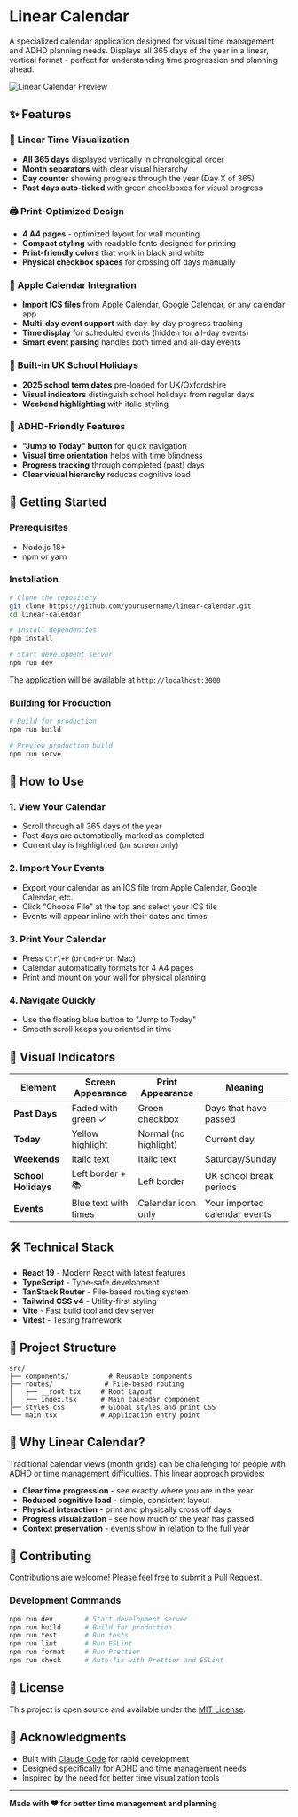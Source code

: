 # Linear Calendar

A specialized calendar application designed for visual time management and ADHD planning needs. Displays all 365 days of the year in a linear, vertical format - perfect for understanding time progression and planning ahead.

![Linear Calendar Preview](https://via.placeholder.com/800x400/4f46e5/ffffff?text=Linear+Calendar+Preview)

## ✨ Features

### 📅 **Linear Time Visualization**
- **All 365 days** displayed vertically in chronological order
- **Month separators** with clear visual hierarchy
- **Day counter** showing progress through the year (Day X of 365)
- **Past days auto-ticked** with green checkboxes for visual progress

### 🖨️ **Print-Optimized Design**
- **4 A4 pages** - optimized layout for wall mounting
- **Compact styling** with readable fonts designed for printing
- **Print-friendly colors** that work in black and white
- **Physical checkbox spaces** for crossing off days manually

### 📱 **Apple Calendar Integration**
- **Import ICS files** from Apple Calendar, Google Calendar, or any calendar app
- **Multi-day event support** with day-by-day progress tracking
- **Time display** for scheduled events (hidden for all-day events)
- **Smart event parsing** handles both timed and all-day events

### 🏫 **Built-in UK School Holidays**
- **2025 school term dates** pre-loaded for UK/Oxfordshire
- **Visual indicators** distinguish school holidays from regular days
- **Weekend highlighting** with italic styling

### 🎯 **ADHD-Friendly Features**
- **"Jump to Today" button** for quick navigation
- **Visual time orientation** helps with time blindness
- **Progress tracking** through completed (past) days
- **Clear visual hierarchy** reduces cognitive load

## 🚀 Getting Started

### Prerequisites
- Node.js 18+ 
- npm or yarn

### Installation

```bash
# Clone the repository
git clone https://github.com/yourusername/linear-calendar.git
cd linear-calendar

# Install dependencies
npm install

# Start development server
npm run dev
```

The application will be available at `http://localhost:3000`

### Building for Production

```bash
# Build for production
npm run build

# Preview production build
npm run serve
```

## 📖 How to Use

### 1. **View Your Calendar**
- Scroll through all 365 days of the year
- Past days are automatically marked as completed
- Current day is highlighted (on screen only)

### 2. **Import Your Events**
- Export your calendar as an ICS file from Apple Calendar, Google Calendar, etc.
- Click "Choose File" at the top and select your ICS file
- Events will appear inline with their dates and times

### 3. **Print Your Calendar**
- Press `Ctrl+P` (or `Cmd+P` on Mac)
- Calendar automatically formats for 4 A4 pages
- Print and mount on your wall for physical planning

### 4. **Navigate Quickly**
- Use the floating blue button to "Jump to Today"
- Smooth scroll keeps you oriented in time

## 🎨 Visual Indicators

| Element | Screen Appearance | Print Appearance | Meaning |
|---------|------------------|------------------|---------|
| **Past Days** | Faded with green ✓ | Green checkbox | Days that have passed |
| **Today** | Yellow highlight | Normal (no highlight) | Current day |
| **Weekends** | Italic text | Italic text | Saturday/Sunday |
| **School Holidays** | Left border + 📚 | Left border | UK school break periods |
| **Events** | Blue text with times | Calendar icon only | Your imported calendar events |

## 🛠️ Technical Stack

- **React 19** - Modern React with latest features
- **TypeScript** - Type-safe development
- **TanStack Router** - File-based routing system
- **Tailwind CSS v4** - Utility-first styling
- **Vite** - Fast build tool and dev server
- **Vitest** - Testing framework

## 📂 Project Structure

```
src/
├── components/          # Reusable components
├── routes/             # File-based routing
│   ├── __root.tsx     # Root layout
│   └── index.tsx      # Main calendar component
├── styles.css         # Global styles and print CSS
└── main.tsx           # Application entry point
```

## 🎯 Why Linear Calendar?

Traditional calendar views (month grids) can be challenging for people with ADHD or time management difficulties. This linear approach provides:

- **Clear time progression** - see exactly where you are in the year
- **Reduced cognitive load** - simple, consistent layout
- **Physical interaction** - print and physically cross off days
- **Progress visualization** - see how much of the year has passed
- **Context preservation** - events show in relation to the full year

## 🤝 Contributing

Contributions are welcome! Please feel free to submit a Pull Request.

### Development Commands

```bash
npm run dev        # Start development server
npm run build      # Build for production  
npm run test       # Run tests
npm run lint       # Run ESLint
npm run format     # Run Prettier
npm run check      # Auto-fix with Prettier and ESLint
```

## 📝 License

This project is open source and available under the [MIT License](LICENSE).

## 🙏 Acknowledgments

- Built with [Claude Code](https://claude.ai/code) for rapid development
- Designed specifically for ADHD and time management needs
- Inspired by the need for better time visualization tools

---

**Made with ❤️ for better time management and planning**